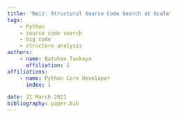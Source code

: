 ```yaml
---
title: 'Reiz: Structural Source Code Search at Scale'
tags:
    - Python
    - source code search
    - big code
    - structure analysis
authors:
    - name: Batuhan Taskaya
      affiliation: 1
affiliations:
    - name: Python Core Developer
      index: 1

date: 21 March 2021
bibliography: paper.bib
---
```


